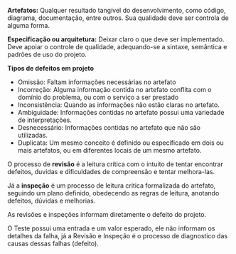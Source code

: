 **Artefatos:**
	Qualquer resultado tangível do desenvolvimento, como código, diagrama, documentação, entre outros.
	Sua qualidade deve ser controla de alguma forma.

**Especificação ou arquitetura:**
	Deixar claro o que deve ser implementado. Deve apoiar o controle de qualidade, adequando-se a sintaxe, semântica e padrões de uso do projeto.

**Tipos de defeitos em projeto**
- Omissão:
	Faltam informações necessárias no artefato
- Incorreção:
	Alguma informação contida no artefato conflita com o domínio do problema, ou com o serviço a ser prestado
- Inconsistência:
	Quando as informações não estão claras no artefato.
- Ambiguidade:
	Informações contidas no artefato possui uma variedade de interpretações.
- Desnecessário:
	Informações contidas no artefato que não são utilizadas.
- Duplicata:
	Um mesmo conceito é definido ou especificado em dois ou mais artefatos, ou em diferentes locais de um mesmo artefato.

O processo de **revisão** é a leitura crítica com o intuito de tentar encontrar defeitos, duvidas e dificuldades de compreensão e tentar melhora-las.

Já a **inspeção** é um processo de leitura critica formalizada do artefato, seguindo um plano definido, obedecendo as regras de leitura, anotando defeitos, dúvidas e melhorias.

As revisões e inspeções informam diretamente o defeito do projeto.

O Teste possui uma entrada e um valor esperado, ele não informam os detalhes da falha, já a Revisão e Inspeção é o processo de diagnostico das causas dessas falhas (defeito).

